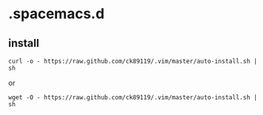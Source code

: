 # .spacemacs.d

## install

    curl -o - https://raw.github.com/ck89119/.vim/master/auto-install.sh | sh

or

    wget -O - https://raw.github.com/ck89119/.vim/master/auto-install.sh | sh

